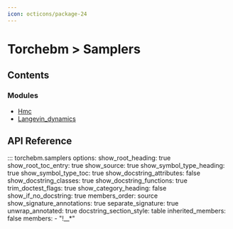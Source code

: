 ```yaml
---
icon: octicons/package-24
---
```


# Torchebm > Samplers

## Contents

### Modules

- [Hmc](hmc/index.md)
- [Langevin_dynamics](langevin_dynamics/index.md)

## API Reference

::: torchebm.samplers
    options:
      show_root_heading: true
      show_root_toc_entry: true
      show_source: true
      show_symbol_type_heading: true
      show_symbol_type_toc: true
      show_docstring_attributes: false
      show_docstring_classes: true
      show_docstring_functions: true
      trim_doctest_flags: true
      show_category_heading: false
      show_if_no_docstring: true
      members_order: source
      show_signature_annotations: true
      separate_signature: true
      unwrap_annotated: true
      docstring_section_style: table
      inherited_members: false
      members:
        - "!__*"
